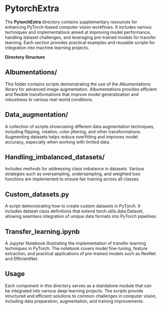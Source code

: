 # PytorchExtra

The **PytorchExtra** directory contains supplementary resources for enhancing PyTorch-based computer vision workflows. It includes various techniques and implementations aimed at improving model performance, handling dataset challenges, and leveraging pre-trained models for transfer learning. Each section provides practical examples and reusable scripts for integration into machine learning projects.

**Directory Structure**

## Albumentations/

This folder contains scripts demonstrating the use of the Albumentations library for advanced image augmentation. Albumentations provides efficient and flexible transformations that improve model generalization and robustness to various real-world conditions.

## Data_augmentation/

A collection of scripts showcasing different data augmentation techniques, including flipping, rotation, color jittering, and other transformations. Augmenting datasets helps reduce overfitting and improves model accuracy, especially when working with limited data.

## Handling_imbalanced_datasets/

Includes methods for addressing class imbalance in datasets. Various strategies such as oversampling, undersampling, and weighted loss functions are implemented to ensure fair training across all classes.

## Custom_datasets.py

A script demonstrating how to create custom datasets in PyTorch. It includes dataset class definitions that extend torch.utils.data.Dataset, allowing seamless integration of unique data formats into PyTorch pipelines.

## Transfer_learning.ipynb

A Jupyter Notebook illustrating the implementation of transfer learning techniques in PyTorch. The notebook covers model fine-tuning, feature extraction, and practical applications of pre-trained models such as ResNet and EfficientNet.

## Usage

Each component in this directory serves as a standalone module that can be integrated into various deep learning projects. The scripts provide structured and efficient solutions to common challenges in computer vision, including data preparation, augmentation, and training improvements.

